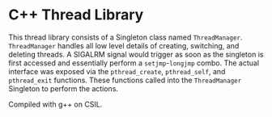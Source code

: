 # C++ Thread Library

This thread library consists of a Singleton class named `ThreadManager`. `ThreadManager` handles all low level details of creating, switching, and deleting threads. A SIGALRM signal would trigger as soon as the singleton is first accessed and essentially perform a `setjmp`-`longjmp` combo. The actual interface was exposed via the `pthread_create`, `pthread_self`, and `pthread_exit` functions. These functions called into the `ThreadManager` Singleton to perform the actions.

Compiled with g++ on CSIL.